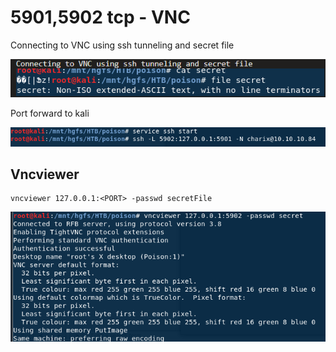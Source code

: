 # 5901,5902 tcp - VNC

Connecting to VNC using ssh tunneling and secret file

![](../.gitbook/assets/image%20%2819%29.png)

Port forward to kali

![](../.gitbook/assets/image%20%2818%29.png)

## Vncviewer

```text
vncviewer 127.0.0.1:<PORT> -passwd secretFile
```

![](../.gitbook/assets/image%20%2826%29.png)

